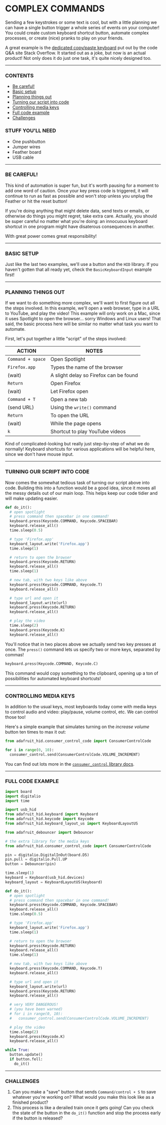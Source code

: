 # COMPLEX COMMANDS

Sending a few keystrokes or some text is cool, but with a little planning we can have a single button trigger a whole series of events on your computer! You could create custom keyboard shortcut button, automate complex processes, or create (nice) pranks to play on your friends.

A great example is the [dedicated copy/paste keyboard](https://www.theverge.com/22761188/stack-overflow-the-key-copy-paste-review-price-release-date-keyboard) put out by the code Q&A site Stack Overflow. It started out as a joke, but now is an actual product! Not only does it do just one task, it's quite nicely designed too.

***

### CONTENTS  

* [Be careful!](#be-careful)  
* [Basic setup](#basic-setup)  
* [Planning things out](#planning-things-out)  
* [Turning our script into code](#turning-our-script-into-code)  
* [Controlling media keys](#controlling-media-keys)  
* [Full code example](#full-code-example)  
* [Challenges](#challenges)  

### STUFF YOU'LL NEED  

* One pushbutton  
* Jumper wires  
* Feather board  
* USB cable  

***

### BE CAREFUL!  
This kind of automation is super fun, but it's worth pausing for a moment to add one word of caution. Once your key press code is triggered, it will continue to run as fast as possible and won't stop unless you unplug the Feather or hit the reset button!

If you're doing anything that might delete data, send texts or emails, or otherwise do things you might regret, take extra care. Actually, you should be super careful no matter what you're doing: an innocuous keyboard shortcut in one program might have disaterous consequences in another.

With great power comes great responsibility!

***

### BASIC SETUP  
Just like the last two examples, we'll use a button and the `HID` library. If you haven't gotten that all ready yet, check the `BasicKeyboardInput` example first!

***

### PLANNING THINGS OUT  
If we want to do something more complex, we'll want to first figure out all the steps involved. In this example, we'll open a web browser, type in a URL to YouTube, and play the video! This example will only work on a Mac, since it uses Spotlight to open the browser... sorry Windows and Linux users! That said, the basic process here will be similar no matter what task you want to automate.

First, let's put together a little "script" of the steps involved:

| ACTION            | NOTES |
| ------------------| ----------- |
| `Command + space` | Open Spotlight |
| `Firefox.app`     | Types the name of the browser |
| (wait)            | A slight delay so Firefox can be found |
| `Return`          | Open Firefox |
| (wait)            | Let Firefox open |
| `Command + T`     | Open a new tab |
| (send URL)        | Using the `write()` command |
| `Return`          | To open the URL |
| (wait)            | While the page opens |
| `k`               | Shortcut to play YouTube videos |

Kind of complicated-looking but really just step-by-step of what we do normally! Keyboard shortcuts for various applications will be helpful here, since we don't have mouse input.

***

### TURNING OUR SCRIPT INTO CODE  
Now comes the somewhat tedious task of turning our script above into code. Building this into a function would be a good idea, since it moves all the messy details out of our main loop. This helps keep our code tidier and will make updating easier.

```python
def do_it():
  # open spotlight
  # press command then spacebar in one command!
  keyboard.press(Keycode.COMMAND, Keycode.SPACEBAR)
  keyboard.release_all()
  time.sleep(0.5)

  # type 'Firefox.app'
  keyboard_layout.write('Firefox.app')
  time.sleep(1)

  # return to open the browser
  keyboard.press(Keycode.RETURN)
  keyboard.release_all()
  time.sleep(1)

  # new tab, with two keys like above
  keyboard.press(Keycode.COMMAND, Keycode.T)
  keyboard.release_all()

  # type url and open it
  keyboard_layout.write(url)
  keyboard.press(Keycode.RETURN)
  keyboard.release_all()

  # play the video
  time.sleep(2)
  keyboard.press(Keycode.K)
  keyboard.release_all()
```

You'll notice that in two places above we actually send two key presses at once. The `press()` command lets us specify two or more keys, separated by commas!

```python
keyboard.press(Keycode.COMMAND, Keycode.C)
```

This command would copy something to the clipboard, opening up a ton of possibilities for automated keyboard shortcuts!

***

### CONTROLLING MEDIA KEYS  
In addition to the usual keys, most keyboards today come with media keys to control audio and video: play/pause, volume control, etc. We can control those too!

Here's a simple example that simulates turning on the *increase volume* button ten times to max it out:

```python
from adafruit_hid.consumer_control_code import ConsumerControlCode

for i in range(0, 10):
  consumer_control.send(ConsumerControlCode.VOLUME_INCREMENT)
```

You can find out lots more in the [`consumer_control` library docs](https://circuitpython.readthedocs.io/projects/hid/en/latest/api.html#adafruit-hid-consumer-control-consumercontrol).

***

### FULL CODE EXAMPLE

```python
import board
import digitalio
import time

import usb_hid
from adafruit_hid.keyboard import Keyboard
from adafruit_hid.keycode import Keycode
from adafruit_hid.keyboard_layout_us import KeyboardLayoutUS

from adafruit_debouncer import Debouncer

# the extra library for the media keys
from adafruit_hid.consumer_control_code import ConsumerControlCode

pin = digitalio.DigitalInOut(board.D5)
pin.pull = digitalio.Pull.UP
button = Debouncer(pin)

time.sleep(1)
keyboard = Keyboard(usb_hid.devices)
keyboard_layout = KeyboardLayoutUS(keyboard)

def do_it():
  # open spotlight
  # press command then spacebar in one command!
  keyboard.press(Keycode.COMMAND, Keycode.SPACEBAR)
  keyboard.release_all()
  time.sleep(0.5)

  # type 'Firefox.app'
  keyboard_layout.write('Firefox.app')
  time.sleep(1)

  # return to open the browser
  keyboard.press(Keycode.RETURN)
  keyboard.release_all()
  time.sleep(1)

  # new tab, with two keys like above
  keyboard.press(Keycode.COMMAND, Keycode.T)
  keyboard.release_all()

  # type url and open it
  keyboard_layout.write(url)
  keyboard.press(Keycode.RETURN)
  keyboard.release_all()

  # very VERY DANGEROUS!
  # (you have been warned)
  # for i in range(0, 10):
  #   consumer_control.send(ConsumerControlCode.VOLUME_INCREMENT)

  # play the video
  time.sleep(2)
  keyboard.press(Keycode.K)
  keyboard.release_all()

while True:
  button.update()
  if button.fell:
    do_it()
```

***

### CHALLENGES  

1. Can you make a "save" button that sends `Command/control + S` to save whatever you're working on? What would you make this look like as a finished product?  
2. This process is like a derailed train once it gets going! Can you check the state of the button in the `do_it()` function and stop the process early if the button is released?  

